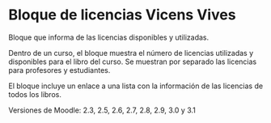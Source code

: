 Bloque de licencias Vicens Vives
================================

Bloque que informa de las licencias disponibles y utilizadas.

Dentro de un curso, el bloque muestra el número de licencias utilizadas y
disponibles para el libro del curso. Se muestran por separado las licencias para
profesores y estudiantes.

El bloque incluye un enlace a una lista con la información de las licencias de
todos los libros.

Versiones de Moodle: 2.3, 2.5, 2.6, 2.7, 2.8, 2.9, 3.0 y 3.1
